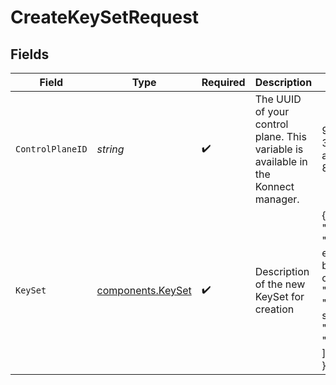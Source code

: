# CreateKeySetRequest


## Fields

| Field                                                                                               | Type                                                                                                | Required                                                                                            | Description                                                                                         | Example                                                                                             |
| --------------------------------------------------------------------------------------------------- | --------------------------------------------------------------------------------------------------- | --------------------------------------------------------------------------------------------------- | --------------------------------------------------------------------------------------------------- | --------------------------------------------------------------------------------------------------- |
| `ControlPlaneID`                                                                                    | *string*                                                                                            | :heavy_check_mark:                                                                                  | The UUID of your control plane. This variable is available in the Konnect manager.                  | 9524ec7d-36d9-465d-a8c5-83a3c9390458                                                                |
| `KeySet`                                                                                            | [components.KeySet](../../models/components/keyset.md)                                              | :heavy_check_mark:                                                                                  | Description of the new KeySet for creation                                                          | {<br/>"id": "b58c7d9d-e54f-444c-b24d-cdfc4159f61e",<br/>"name": "example-key-set",<br/>"tags": [<br/>"idp-keys"<br/>]<br/>} |